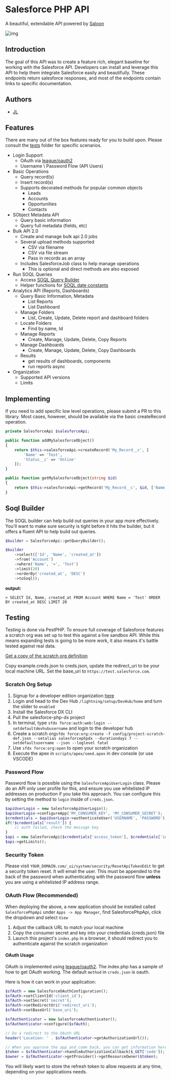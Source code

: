 # Salesforce PHP API
A beautiful, extendable API powered by [Saloon](https://github.com/sammyjo20/saloon)

![img](https://github.styleci.io/repos/467300822/shield)

## Introduction
The goal of this API was to create a feature rich, elegant baseline for working with the Salesforce API. Developers can 
install and leverage this API to help them integrate Salesforce easily and beautifully. These endpoints return salesforce
responses, and most of the endpoints contain links to specific documentation.

## Authors
- [JL](https://github.com/WalrusSoup)

## Features
There are many out of the box features ready for you to build upon. Please consult the [tests](/tests/) folder for specific scenarios.

- Login Support
  - OAuth via [league/oauth2](https://oauth2.thephpleague.com/)
  - Username \ Password Flow (API Users)
- Basic Operations
  - Query record(s)
  - Insert record(s)
  - Supports decorated methods for popular common objects
    - Leads
    - Accounts
    - Opportunities
    - Contacts
- SObject Metadata API
  - Query basic information
  - Query full metadata (fields, etc)
- Bulk API 2.0
  - Create and manage bulk api 2.0 jobs
  - Several upload methods supported
    - CSV via filename
    - CSV via file stream
    - Pass in records as an array
  - Includes SalesforceJob class to help manage operations
    - This is optional and direct methods are also exposed
- Run SOQL Queries
  - Access [SOQL Query Builder](https://github.com/mihasicehcek/php-salesforce-soql-builder)
  - Helper functions for [SOQL date constants](/src/Constants/SoqlDates.php)
- Analytics API (Reports, Dashboards)
  - Query Basic Information, Metadata
    - List Reports
    - List Dashboard
  - Manage Folders
    - List, Create, Update, Delete report and dashboard folders
  - Locate Folders
    - Find by name, Id
  - Manage Reports
    - Create, Manage, Update, Delete, Copy Reports
  - Manage Dashboards
    - Create, Manage, Update, Delete, Copy Dashboards
  - Results
    - get results of dashboards, components
    - run reports async
- Organization
  - Supported API versions
  - Limits

## Implementing
If you need to add specific low level operations, please submit a PR to this library. Most cases, however, should be available via
the basic createRecord operation.

```php
private SalesforceApi $salesforceApi;

public function addMySalesforceObject() 
{
    return $this->salesforceApi->createRecord('My_Record__c', [
        'Name' => 'Test',
        'Status__c' => 'Online'
    ]);
}

public function getMySalesforceObject(string $id)
{
    return $this->salesforceApi->getRecord('My_Record__c', $id, ['Name','Status__c']);
}
```

## Soql Builder
The SOQL builder can help build out queries in your app more effectively. You'll want to make sure security is tight before
it hits the builder, but it offers a fluent API to help build out queries.

```php
$builder = SalesforceApi::getQueryBuilder();

$builder
    ->select(['Id', 'Name', 'created_at'])
    ->from('Account')
    ->where('Name', '=', 'Test')
    ->limit(20)
    ->orderBy('created_at', 'DESC')
    ->toSoql();
```
**output:**

`> SELECT Id, Name, created_at FROM Account WHERE Name = 'Test' ORDER BY created_at DESC LIMIT 20`
## Testing
Testing is done via PestPHP. To ensure full coverage of Salesforce features a scratch org was set up to test this against a live sandbox API.
While this means expanding tests is going to be more work, it also means it's battle tested against real data.

[Get a copy of the scratch org definition](https://github.com/WalrusSoup/salesforce-php-dx)

Copy example.creds.json to creds.json, update the redirect_uri to be your local machine URL. Set the base_uri to `https://test.salesforce.com`.

### Scratch Org Setup
1. Signup for a developer edition organization [here](https://developer.salesforce.com/signup)
2. Login and head to the Dev Hub `/lightning/setup/DevHub/home` and turn the slider to `enabled`
3. Install the Salesforce DX CLI
4. Pull the salesforce-php-dx project
5. In terminal, type `sfdx force:auth:web:login --setdefaultdevhubusername` and login to the developer hub
6. Create a scratch org`sfdx force:org:create -f config/project-scratch-def.json --setalias salesforcephpdx --durationdays 7 --setdefaultusername --json --loglevel fatal`
7. Use `sfdx force:org:open` to open your scratch organization
8. Execute the apex in `scripts/apex/seed.apex` in dev console (or use VSCODE)

### Password Flow
Password flow is possible using the `SalesforceApiUserLogin` class. Please do an API only user profile for this, and ensure you use
whitelisted IP addresses on production if you take this approach. You can configure this by setting the method to `login` inside of `creds.json`.
```php
$apiUserLogin = new SalesforceApiUserLogin();
$apiUserLogin->configureApp('MY_CONSUMER_KEY', 'MY_CONSUMER_SECRET');
$credentials = $apiUserLogin->authenticateUser('USERNAME', 'PASSWORD');
if(!$credentials['result']) {
    // auth failed, check the message key
}
$api = new SalesforceApi($credentials['access_token'], $credentials['instance_url'], '42.0');
$api->getLimits();
```

### Security Token
Please visit `YOUR_DOMAIN.com/_ui/system/security/ResetApiTokenEdit` to get a security token reset. It will email the user. This must be
appended to the back of the password when authenticating with the password flow **unless** you are using a whitelisted IP address range.

### OAuth Flow (Recommended)
When deploying the above, a new application should be installed called `SalesforcePhpApi` under `Apps -> App Manager`, find
SalesforcePhpApi, click the dropdown and select `View`

1. Adjust the callback URL to match your local machine
2. Copy the consumer secret and key into your credentials (creds.json) file
3. Launch this project's `index.php` in a browser, it should redirect you to authenticate against the scratch organization

#### OAuth Usage
OAuth is implemented using [league/oauth2](https://oauth2.thephpleague.com/). The index.php has a sample of how to get OAuth
working. The default `method` in `creds.json` is oauth. 

Here is how it can work in your application:
```php
$sfAuth = new SalesforceOAuthConfiguration();
$sfAuth->setClientId('client_id');
$sfAuth->setSecret('secret');
$sfAuth->setRedirectUri('redirect_uri');
$sfAuth->setBaseUrl('base_uri');

$sfAuthenticator = new SalesforceAuthenticator();
$sfAuthenticator->configure($sfAuth);

// Do a redirect to the OAuth URL
header('Location: ' . $sfAuthenticator->getAuthorizationUrl());

// When you approve the app and come back, you can get information here as you normally would
$token = $sfAuthenticator->handleAuthorizationCallback($_GET['code']);
$owner = $sfAuthenticator->getProvider()->getResourceOwner($token);
```

You will likely want to store the refresh token to allow requests at any time, depending on your applications needs.
